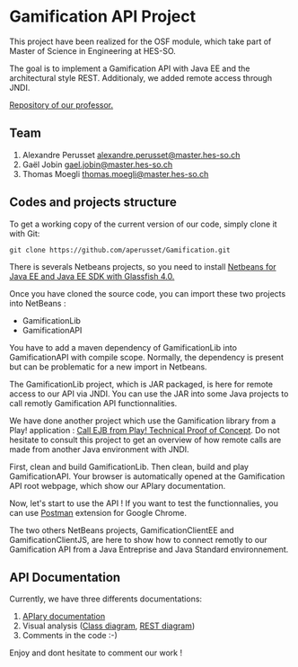 # Gamification API Project

This project have been realized for the OSF module, which take part of Master of Science in Engineering at HES-SO.

The goal is to implement a Gamification API with Java EE and the architectural style REST. Additionaly, we added remote access through JNDI.

[Repository of our professor.](https://github.com/wasadigi/Teaching-MSE-OpenSourceFrameworks)

## Team

1. Alexandre Perusset alexandre.perusset@master.hes-so.ch
2. Gaël Jobin gael.jobin@master.hes-so.ch
3. Thomas Moegli thomas.moegli@master.hes-so.ch

## Codes and projects structure

To get a working copy of the current version of our code, simply clone it with Git:

```
git clone https://github.com/aperusset/Gamification.git
```

There is severals Netbeans projects, so you need to install [Netbeans for Java EE and Java EE SDK with Glassfish 4.0.](https://netbeans.org/downloads/start.html?platform=windows&lang=en&option=javaee)

Once you have cloned the source code, you can import these two projects into NetBeans :

* GamificationLib
* GamificationAPI

You have to add a maven dependency of GamificationLib into GamificationAPI with compile scope. Normally, the dependency is present but can be problematic for a new import in Netbeans.

The GamificationLib project, which is JAR packaged, is here for remote access to our API via JNDI. You can use the JAR into some Java projects to call remotly Gamification API functionnalities.

We have done another project which use the Gamification library from a Play! application : [Call EJB from Play! Technical Proof of Concept](https://github.com/aperusset/Technical_POC). Do not hesitate to consult this project to get an overview of how remote calls are made from another Java environment with JNDI.

First, clean and build GamificationLib. Then clean, build and play GamificationAPI. Your browser is automatically opened at the Gamification API root webpage, which show our APIary documentation.

Now, let's start to use the API ! If you want to test the functionnalies, you can use [Postman](https://chrome.google.com/webstore/detail/postman-rest-client/fdmmgilgnpjigdojojpjoooidkmcomcm) extension for Google Chrome.

The two others NetBeans projects, GamificationClientEE and GamificationClientJS, are here to show how to connect remotly to our Gamification API from a Java Entreprise and Java Standard environnement.

## API Documentation

Currently, we have three differents documentations:

1. [APIary documentation](http://docs.alexandreperusset.apiary.io)
2. Visual analysis ([Class diagram](https://github.com/aperusset/Gamification/blob/master/Domain_Model.png), [REST diagram](https://github.com/aperusset/Gamification/blob/master/REST_Model.png))
3. Comments in the code :-)

Enjoy and dont hesitate to comment our work !

